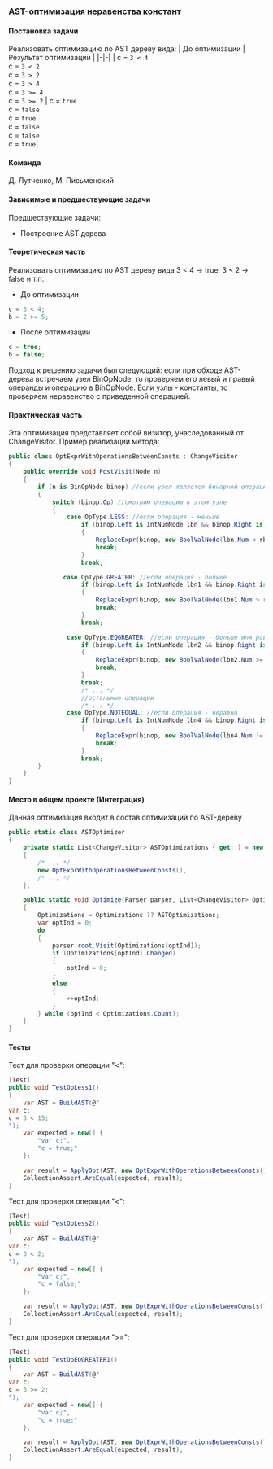 
### AST-оптимизация неравенства констант
#### Постановка задачи
Реализовать оптимизацию по AST дереву вида:
| До оптимизации | Результат оптимизации |
|-|-|
| c = `3 < 4`  <br>c = `3 < 2`  <br>c = `3 > 2` <br>c = `3 > 4` <br>c = `3 >= 4` <br>c = `3 >= 2` | c = `true`<br>c = `false` <br>c = `true`<br>c = `false`<br>c = `false`<br>c = `true`|


#### Команда
Д. Лутченко, М. Письменский

#### Зависимые и предшествующие задачи
Предшествующие задачи:
* Построение AST дерева


#### Теоретическая часть
Реализовать оптимизацию по AST дереву вида 3 < 4 -> true, 3 < 2 -> false и т.п.

- До оптимизации
```csharp
c = 3 < 4;
b = 2 >= 5;
```
- После оптимизации
```csharp
c = true;
b = false;
```
Подход к решению задачи был следующий: если при обходе AST-дерева встречаем узел BinOpNode, то проверяем его левый и правый операнды и операцию в BinOpNode. Если узлы - константы, то проверяем неравенство с приведенной операцией.

#### Практическая часть
Эта оптимизация представляет собой визитор, унаследованный от ChangeVisitor. Пример реализации метода:

```csharp
public class OptExprWithOperationsBetweenConsts : ChangeVisitor
{
    public override void PostVisit(Node n)
    {
        if (n is BinOpNode binop) //если узел является бинарной операцией
        {
            switch (binop.Op) //смотрим операцию в этом узле
            {
                case OpType.LESS: //если операция - меньше
                    if (binop.Left is IntNumNode lbn && binop.Right is IntNumNode rbn) //проверка констант
                    {
                        ReplaceExpr(binop, new BoolValNode(lbn.Num < rbn.Num));
                        break;
                    }
                    break;

               case OpType.GREATER: //если операция - больше
                    if (binop.Left is IntNumNode lbn1 && binop.Right is IntNumNode rbn1)
                    {
                        ReplaceExpr(binop, new BoolValNode(lbn1.Num > rbn1.Num));
                        break;
                    }
                    break;

                case OpType.EQGREATER: //если операция - больше или равно
                    if (binop.Left is IntNumNode lbn2 && binop.Right is IntNumNode rbn2)
                    {
                        ReplaceExpr(binop, new BoolValNode(lbn2.Num >= rbn2.Num));
                        break;
                    }
                    break;
                    /* ... */ 
                    //остальные операции
                    /* ... */ 
                case OpType.NOTEQUAL: //если операция - неравно
                    if (binop.Left is IntNumNode lbn4 && binop.Right is IntNumNode rbn4)
                    {
                        ReplaceExpr(binop, new BoolValNode(lbn4.Num != rbn4.Num));
                        break;
                    }
                    break;
        }
    }
}
```

#### Место в общем проекте (Интеграция)
Данная оптимизация входит в состав оптимизаций по AST-дереву
```csharp
public static class ASTOptimizer
{
    private static List<ChangeVisitor> ASTOptimizations { get; } = new List<ChangeVisitor>
    {
        /* ... */
        new OptExprWithOperationsBetweenConsts(),
        /* ... */
    };

    public static void Optimize(Parser parser, List<ChangeVisitor> Optimizations = null)
    {
        Optimizations = Optimizations ?? ASTOptimizations;
        var optInd = 0;
        do
        {
            parser.root.Visit(Optimizations[optInd]);
            if (Optimizations[optInd].Changed)
            {
                optInd = 0;
            }
            else
            {
                ++optInd;
            }
        } while (optInd < Optimizations.Count);
    }
}
```

#### Тесты
Тест для проверки операции "<":
```csharp
[Test]
public void TestOpLess1()
{
    var AST = BuildAST(@"
var c;
c = 3 < 15;
");
    var expected = new[] {
        "var c;",
        "c = true;"
    };

    var result = ApplyOpt(AST, new OptExprWithOperationsBetweenConsts());
    CollectionAssert.AreEqual(expected, result);
}
```
Тест для проверки операции "<":
```csharp
[Test]
public void TestOpLess2()
{
    var AST = BuildAST(@"
var c;
c = 3 < 2;
");
    var expected = new[] {
        "var c;",
        "c = false;"
    };

    var result = ApplyOpt(AST, new OptExprWithOperationsBetweenConsts());
    CollectionAssert.AreEqual(expected, result);
}
```
Тест для проверки операции ">=":
```csharp
[Test]
public void TestOpEQGREATER1()
{
    var AST = BuildAST(@"
var c;
c = 3 >= 2;
");
    var expected = new[] {
        "var c;",
        "c = true;"
    };

    var result = ApplyOpt(AST, new OptExprWithOperationsBetweenConsts());
    CollectionAssert.AreEqual(expected, result);
}
```

